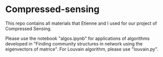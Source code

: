 # Compressed-sensing
This repo contains all materials that Etienne and I used for our project of Compressed Sensing.

Please use the notebook "algos.ipynb" for applications of algorithms developed in "Finding community structures in network using the eigenvectors of matrice". For Louvain algorithm, please use "louvain.py".
